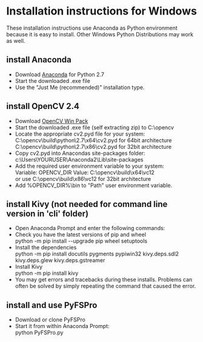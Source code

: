 # Installation instructions for Windows
These installation instructions use Anaconda as Python environment because it is easy to install. Other Windows Python Distributions may work as well.  
## install Anaconda
* Download [Anaconda](https://www.continuum.io/downloads) for Python 2.7
* Start the downloaded .exe file
* Use the "Just Me (recommended)" installation type.
## install OpenCV 2.4
* Download [OpenCV Win Pack](https://sourceforge.net/projects/opencvlibrary/files/opencv-win/2.4.13/opencv-2.4.13.exe/download)
* Start the downloaded .exe file (self extracting zip) to C:\opencv
* Locate the appropriate cv2.pyd file for your system:  
C:\opencv\build\python\2.7\x64\cv2.pyd for 64bit architecture  
C:\opencv\build\python\2.7\x86\cv2.pyd for 32bit architecture  
* Copy cv2.pyd into Anacondas site-packages folder:  
c:\Users\YOURUSER\Anaconda2\Lib\site-packages
* Add the required user environment variable to your system:  
Variable: OPENCV_DIR  Value: C:\opencv\build\x64\vc12  
 or use C:\opencv\build\x86\vc12 for 32bit architecture
* Add %OPENCV_DIR%\bin to "Path" user environment variable.
## install Kivy (not needed for command line version in 'cli' folder)
* Open Anaconda Prompt and enter the following commands:
* Check you have the latest versions of pip and wheel  
python -m pip install --upgrade pip wheel setuptools
* Install the dependencies  
python -m pip install docutils pygments pypiwin32 kivy.deps.sdl2 kivy.deps.glew kivy.deps.gstreamer
* Install Kivy  
python -m pip install kivy
* You may get errors and tracebacks during these installs. Problems can often be solved by simply repeating the command that caused the error.
## install and use PyFSPro
* Download or clone PyFSPro
* Start it from within Anaconda Prompt:  
python PyFSPro.py
